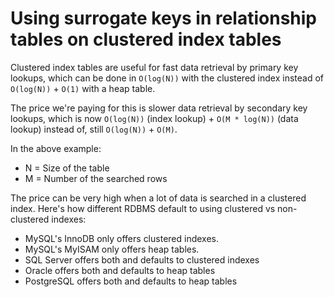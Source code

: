 # Using surrogate keys in relationship tables on clustered index tables

Clustered index tables are useful for fast data retrieval by primary key lookups, which can be done in `O(log(N))` with the clustered index instead of `O(log(N))` + `O(1)` with a heap table.

The price we're paying for this is slower data retrieval by secondary key lookups, which is now `O(log(N))` (index lookup) + `O(M * log(N))` (data lookup) instead of, still `O(log(N))` + `O(M)`.

In the above example:

- N = Size of the table
- M = Number of the searched rows

The price can be very high when a lot of data is searched in a clustered index. Here's how different RDBMS default to using clustered vs non-clustered indexes:

- MySQL's InnoDB only offers clustered indexes.
- MySQL's MyISAM only offers heap tables.
- SQL Server offers both and defaults to clustered indexes
- Oracle offers both and defaults to heap tables
- PostgreSQL offers both and defaults to heap tables
